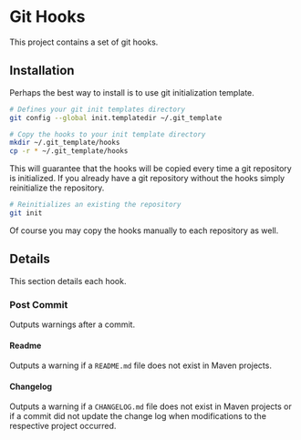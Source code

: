 # Git Hooks

This project contains a set of git hooks.

## Installation

Perhaps the best way to install is to use git initialization template.

```bash
# Defines your git init templates directory
git config --global init.templatedir ~/.git_template

# Copy the hooks to your init template directory
mkdir ~/.git_template/hooks
cp -r * ~/.git_template/hooks
```

This will guarantee that the hooks will be copied every time a git repository
is initialized. If you already have a git repository without the hooks simply
reinitialize the repository.

```bash
# Reinitializes an existing the repository
git init
```

Of course you may copy the hooks manually to each repository as well.

## Details

This section details each hook.

### Post Commit

Outputs warnings after a commit.

#### Readme

Outputs a warning if a `README.md` file does not exist in Maven projects. 

#### Changelog

Outputs a warning if a `CHANGELOG.md` file does not exist in Maven projects or
if a commit did not update the change log when modifications to the respective
project occurred.
